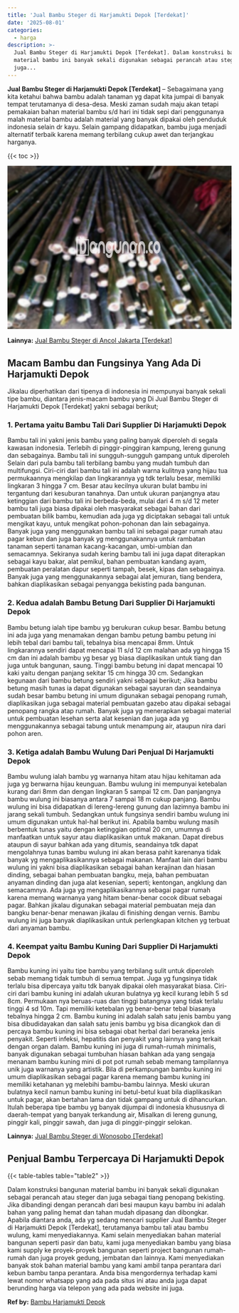 ```yaml
---
title: 'Jual Bambu Steger di Harjamukti Depok [Terdekat]'
date: '2025-08-01'
categories:
  - harga
description: >-
  Jual Bambu Steger di Harjamukti Depok [Terdekat]. Dalam konstruksi bangunan
  material bambu ini banyak sekali digunakan sebagai perancah atau steger dan
  juga...
---
```


**Jual Bambu Steger di Harjamukti Depok \[Terdekat\]** – Sebagaimana yang kita ketahui bahwa bambu adalah tanaman yg dapat kita jumpai di banyak tempat terutamanya di desa-desa. Meski zaman sudah maju akan tetapi pemakaian bahan material bambu s/d hari ini tidak sepi dari penggunanya malah material bambu adalah material yang banyak dipakai oleh penduduk indonesia selain dr kayu. Selain gampang didapatkan, bambu juga menjadi alternatif terbaik karena memang terbilang cukup awet dan terjangkau harganya.

{{< toc >}}

![Jual Bambu Steger di Harjamukti Depok [Terdekat]](/images/jual-bambu-tali-21.png)

**Lainnya:** [Jual Bambu Steger di Ancol Jakarta \[Terdekat\]](https://bambu.bangunan.co/jual-bambu-steger-di-ancol-jakarta-terdekat/)

## Macam Bambu dan Fungsinya Yang Ada Di Harjamukti Depok

Jikalau diperhatikan dari tipenya di indonesia ini mempunyai banyak sekali tipe bambu, diantara jenis-macam bambu yang Di Jual Bambu Steger di Harjamukti Depok \[Terdekat\] yakni sebagai berikut;

### 1\. Pertama yaitu Bambu Tali Dari Supplier Di Harjamukti Depok

Bambu tali ini yakni jenis bambu yang paling banyak diperoleh di segala kawasan indonesia. Terlebih di pinggir-pinggiran kampung, lereng gunung dan sebagainya. Bambu tali ini sungguh-sungguh gampang untuk diperoleh Selain dari pula bambu tali terbilang bambu yang mudah tumbuh dan multifungsi. Ciri-ciri dari bambu tali ini adalah warna kulitnya yang hijau tua permukaannya mengkilap dan lingkarannya yg tdk terlalu besar, memiliki lingkaran 3 hingga 7 cm. Besar atau kecilnya ukuran bulat bambu ini tergantung dari kesuburan tanahnya. Dan untuk ukuran panjangnya atau ketinggian dari bambu tali ini berbeda-beda, mulai dari 4 m s/d 12 meter bambu tali juga biasa dipakai oleh masyarakat sebagai bahan dari pembuatan bilik bambu, kemudian ada juga yg diciptakan sebagai tali untuk mengikat kayu, untuk mengikat pohon-pohonan dan lain sebagainya. Banyak juga yang menggunakan bambu tali ini sebagai pagar rumah atau pagar kebun dan juga banyak yg menggunakannya untuk rambatan tanaman seperti tanaman kacang-kacangan, umbi-umbian dan semacamnya. Sekiranya sudah kering bambu tali ini juga dapat diterapkan sebagai kayu bakar, alat pemikul, bahan pembuatan kandang ayam, pembuatan peralatan dapur seperti tampah, besek, kipas dan sebagainya. Banyak juga yang menggunakannya sebagai alat jemuran, tiang bendera, bahkan diaplikasikan sebagai penyangga bekisting pada bangunan.

### 2\. Kedua adalah Bambu Betung Dari Supplier Di Harjamukti Depok

Bambu betung ialah tipe bambu yg berukuran cukup besar. Bambu betung ini ada juga yang menamakan dengan bambu petung bambu petung ini lebih tebal dari bambu tali, tebalnya bisa mencapai 8mm. Untuk lingkarannya sendiri dapat mencapai 11 s/d 12 cm malahan ada yg hingga 15 cm dan ini adalah bambu yg besar yg biasa diaplikasikan untuk tiang dan juga untuk bangunan, saung. Tinggi bambu betung ini dapat mencapai 10 kaki yaitu dengan panjang sekitar 15 cm hingga 30 cm. Sedangkan kegunaan dari bambu betung sendiri yakni sebagai berikut; Jika bambu betung masih tunas ia dapat digunakan sebagai sayuran dan seandainya sudah besar bambu betung ini umum digunakan sebagai penopang rumah, diaplikasikan juga sebagai material pembuatan gazebo atau dipakai sebagai penopang rangka atap rumah. Banyak juga yg menerapkan sebagai material untuk pembuatan lesehan serta alat kesenian dan juga ada yg menggunakannya sebagai tabung untuk menampung air, ataupun nira dari pohon aren.

### 3\. Ketiga adalah Bambu Wulung Dari Penjual Di Harjamukti Depok

Bambu wulung ialah bambu yg warnanya hitam atau hijau kehitaman ada juga yg berwarna hijau keunguan. Bambu wulung ini mempunyai ketebalan kurang dari 8mm dan dengan lingkaran 5 sampai 12 cm. Dan panjangnya bambu wulung ini biasanya antara 7 sampai 18 m cukup panjang. Bambu wulung ini bisa didapatkan di lereng-lereng gunung dan lazimnya bambu ini jarang sekali tumbuh. Sedangkan untuk fungsinya sendiri bambu wulung ini umum digunakan untuk hal-hal berikut ini. Apabila bambu wulung masih berbentuk tunas yaitu dengan ketinggian optimal 20 cm, umumnya di manfaatkan untuk sayur atau diaplikasikan untuk makanan. Dapat direbus ataupun di sayur bahkan ada yang ditumis, seandainya tdk dapat mengolahnya tunas bambu wulung ini akan berasa pahit karenanya tidak banyak yg mengaplikasikannya sebagai makanan. Manfaat lain dari bambu wulung ini yakni bisa diaplikasikan sebagai bahan kerajinan dan hiasan dinding, sebagai bahan pembuatan bangku, meja, bahan pembuatan anyaman dinding dan juga alat kesenian, seperti; kentongan, angklung dan semacamnya. Ada juga yg mengaplikasikannya sebagai pagar rumah karena memang warnanya yang hitam benar-benar cocok dibuat sebagai pagar. Bahkan jikalau digunakan sebagai material pembuatan meja dan bangku benar-benar menawan jikalau di finishing dengan vernis. Bambu wulung ini juga banyak diaplikasikan untuk perlengkapan kitchen yg terbuat dari anyaman bambu.

### 4\. Keempat yaitu Bambu Kuning Dari Supplier Di Harjamukti Depok

Bambu kuning ini yaitu tipe bambu yang terbilang sulit untuk diperoleh sebab memang tidak tumbuh di semua tempat. Juga yg fungsinya tidak terlalu bisa dipercaya yaitu tdk banyak dipakai oleh masyarakat biasa. Ciri-ciri dari bambu kuning ini adalah ukuran bulatnya yg kecil kurang lebih 5 sd 8cm. Permukaan nya beruas-ruas dan tinggi batangnya yang tidak terlalu tinggi 4 sd 10m. Tapi memiliki ketebalan yg benar-benar tebal biasanya tebalnya hingga 2 cm. Bambu kuning ini adalah salah satu jenis bambu yang bisa dibudidayakan dan salah satu jenis bambu yg bisa dicangkok dan di percaya bambu kuning ini bisa sebagai obat herbal dari beraneka jenis penyakit. Seperti infeksi, hepatitis dan penyakit yang lainnya yang terkait dengan organ dalam. Bambu kuning ini juga di rumah-rumah minimalis, banyak digunakan sebagai tumbuhan hiasan bahkan ada yang sengaja menanam bambu kuning mini di pot pot rumah sebab memang tampilannya unik juga warnanya yang artistik. Bila di perkampungan bambu kuning ini umum diaplikasikan sebagai pagar karena memang bambu kuning ini memiliki ketahanan yg melebihi bambu-bambu lainnya. Meski ukuran bulatnya kecil namun bambu kuning ini betul-betul kuat bila diaplikasikan untuk pagar, akan bertahan lama dan tidak gampang untuk di dihancurkan. Itulah beberapa tipe bambu yg banyak dijumpai di indonesia khususnya di daerah-tempat yang banyak terkandung air, Misalkan di lereng gunung, pinggir kali, pinggir sawah, dan juga di pinggir-pinggir selokan.

**Lainnya:** [Jual Bambu Steger di Wonosobo \[Terdekat\]](https://bambu.bangunan.co/jual-bambu-steger-di-wonosobo-terdekat/)

## Penjual Bambu Terpercaya Di Harjamukti Depok

{{< table-tables table="table2" >}}

Dalam konstruksi bangunan material bambu ini banyak sekali digunakan sebagai perancah atau steger dan juga sebagai tiang penopang bekisting. Jika dibandingi dengan perancah dari besi maupun kayu bambu ini adalah bahan yang paling hemat dan tahan mudah dipasang dan dibongkar. Apabila diantara anda, ada yg sedang mencari supplier Jual Bambu Steger di Harjamukti Depok \[Terdekat\], terutamanya bambu tali atau bambu wulung, kami menyediakannya. Kami selain menyediakan bahan material bangunan seperti pasir dan batu, kami juga menyediakan bambu yang biasa kami supply ke proyek-proyek bangunan seperti project bangunan rumah-rumah dan juga proyek gedung, jembatan dan lainnya. Kami menyediakan banyak stok bahan material bambu yang kami ambil tanpa perantara dari kebun bambu tanpa perantara. Anda bisa mengordernya terhadap kami lewat nomor whatsapp yang ada pada situs ini atau anda juga dapat berunding harga via telepon yang ada pada website ini juga.

**Ref by:** [Bambu Harjamukti Depok](https://id.wikipedia.org/wiki/Bambu)
